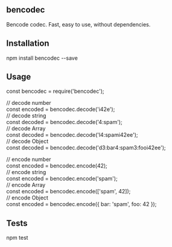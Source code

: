 ## bencodec
  Bencode codec. Fast, easy to use, without dependencies.

## Installation
  npm install bencodec --save
  
## Usage

  const bencodec = require('bencodec');  
  
  // decode number  
  const encoded = bencodec.decode('i42e');  
  // decode string  
  const decoded = bencodec.decode('4:spam');  
  // decode Array  
  const decoded = bencodec.decode('l4:spami42ee');  
  // decode Object  
  const decoded = bencodec.decode('d3:bar4:spam3:fooi42ee');  
  
  // encode number  
  const encoded = bencodec.encode(42);  
  // encode string  
  const encoded = bencodec.encode('spam');  
  // encode Array  
  const encoded = bencodec.encode(['spam', 42]);  
  // encode Object  
  const encoded = bencodec.encode({ bar: 'spam', foo: 42 });  
  
  

## Tests

  npm test
